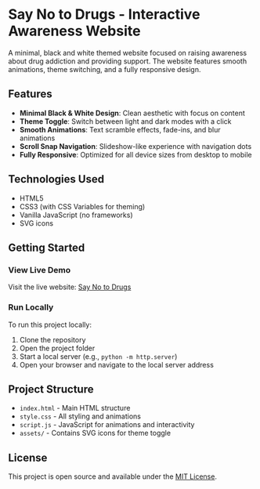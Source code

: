# Say No to Drugs - Interactive Awareness Website

A minimal, black and white themed website focused on raising awareness about drug addiction and providing support. The website features smooth animations, theme switching, and a fully responsive design.

## Features

- **Minimal Black & White Design**: Clean aesthetic with focus on content
- **Theme Toggle**: Switch between light and dark modes with a click
- **Smooth Animations**: Text scramble effects, fade-ins, and blur animations
- **Scroll Snap Navigation**: Slideshow-like experience with navigation dots
- **Fully Responsive**: Optimized for all device sizes from desktop to mobile

## Technologies Used

- HTML5
- CSS3 (with CSS Variables for theming)
- Vanilla JavaScript (no frameworks)
- SVG icons

## Getting Started

### View Live Demo
Visit the live website: [Say No to Drugs](https://melvinthankachan.github.io/Say-No-To-Drugs/)

### Run Locally
To run this project locally:

1. Clone the repository
2. Open the project folder
3. Start a local server (e.g., `python -m http.server`)
4. Open your browser and navigate to the local server address

## Project Structure

- `index.html` - Main HTML structure
- `style.css` - All styling and animations
- `script.js` - JavaScript for animations and interactivity
- `assets/` - Contains SVG icons for theme toggle

## License

This project is open source and available under the [MIT License](LICENSE).

